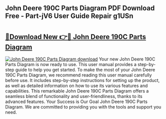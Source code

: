 ## John Deere 190C Parts Diagram PDF Download Free - Part-jV6 User Guide Repair g1USn

# <h2><a href="http://dfqu73v.blite.top/?on=John+Deere+190C+Parts+Diagram">🔗Download New 👉🔴 John Deere 190C Parts Diagram</a></h2>

[![John Deere 190C Parts Diagram download](https://i.imgur.com/lujVjoI.png)](http://dfqu73v.blite.top/?on=John+Deere+190C+Parts+Diagram)
Your new John Deere 190C Parts Diagram is now ready to use. This user manual provides a step-by-step guide to help you get started. To make the most of your John Deere 190C Parts Diagram, we recommend reading this user manual carefully before use. It includes step-by-step instructions for setting up the product, as well as detailed information on how to use its various features and capabilities. This remarkable John Deere 190C Parts Diagram offers a seamless blend of functionality and user-friendliness, thanks to its advanced features. Your Success is Our Goal John Deere 190C Parts Diagram. We are committed to providing you with the tools and support you need.
